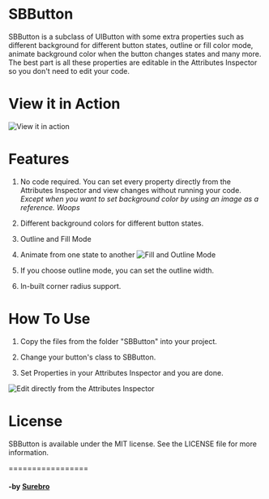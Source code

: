 # SBButton
SBButton is a subclass of UIButton with some extra properties such as different background for different button states, outline or fill color mode, animate background color when the button changes states and many more. The best part is all these properties are editable in the Attributes Inspector so you don't need to edit your code.

# View it in Action
![View it in action](https://cloud.githubusercontent.com/assets/13963558/9470694/52b6b470-4b77-11e5-8d7d-f4f6620d49c3.gif)

# Features
1. No code required. You can set every property directly from the Attributes Inspector and view changes without running your code. *Except when you want to set background color by using an image as a reference. Woops*
 
2. Different background colors for different button states.
  
3. Outline and Fill Mode 

4. Animate from one state to another ![Fill and Outline Mode](https://cloud.githubusercontent.com/assets/13963558/9470508/83a7e028-4b76-11e5-8f2e-2b4ab835851a.png)

5. If you choose outline mode, you can set the outline width.

6. In-built corner radius support.


# How To Use

1. Copy the files from the folder "SBButton" into your project.

2. Change your button's class to SBButton.

3. Set Properties in your Attributes Inspector and you are done. 

![](https://cloud.githubusercontent.com/assets/13963558/9470512/8c08e208-4b76-11e5-8a9a-f3a838c7904c.png "Edit directly from the Attributes Inspector")

# License
SBButton is available under the MIT license. See the LICENSE file for more information.

=================

#### -by [Surebro](https://www.surebro.com) 
